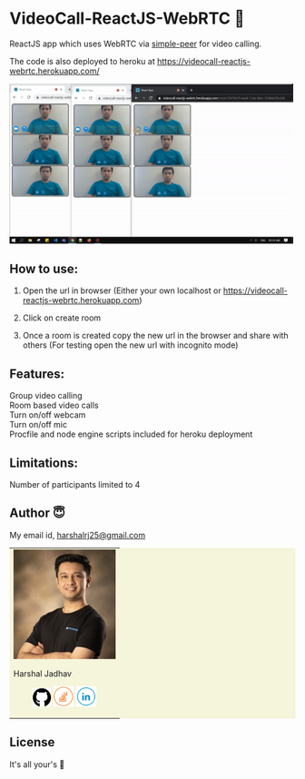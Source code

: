 # VideoCall-ReactJS-WebRTC :loudspeaker:
ReactJS app which uses WebRTC via [simple-peer](https://www.npmjs.com/package/simple-peer) for video calling.

The code is also deployed to heroku at https://videocall-reactjs-webrtc.herokuapp.com/

<img src="https://raw.githubusercontent.com/harshalrj25/MasterAssetsRepo/master/videocall.gif" width="500">

## How to use:
 1) Open the url in browser (Either your own localhost or https://videocall-reactjs-webrtc.herokuapp.com)

 2) Click on create room

 3) Once a room is created copy the new url in the browser and share with others (For testing open the new url with incognito mode)


## Features:
 Group video calling<br>
 Room based video calls<br>
 Turn on/off webcam<br>
 Turn on/off mic<br>
 Procfile and node engine scripts included for heroku deployment<br>
 

## Limitations:

 Number of participants limited to 4


## Author :innocent:

My email id, harshalrj25@gmail.com

<table style="background-color:#F5F5DC">
<tr>
<td>
<img src="https://github.com/harshalrj25/MasterAssetsRepo/blob/master/myAvatar.png" width="180"/>

Harshal Jadhav

<p align="center">
<a href = "https://github.com/harshalrj25"><img src = "https://github.com/harshalrj25/MasterAssetsRepo/blob/master/gitHubLogo.png" width="32" height = "33"/></a>
<a href = "https://stackoverflow.com/users/7882093/harshal-jadhav?tab=profile"><img src = "https://github.com/harshalrj25/MasterAssetsRepo/blob/master/stackoverflow svg icon.svg" width="36" height="36"/></a>
<a href = "https://www.linkedin.com/in/harshal-jadhav-298ba416a/"><img src = "https://github.com/harshalrj25/MasterAssetsRepo/blob/master/linkedInLogo.svg" width="36" height="36"/></a>
</p>
</td>
</tr> 
</table>

## License


It's all your's :gift: 
